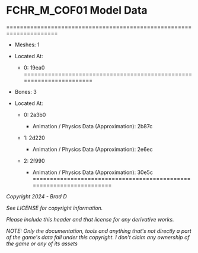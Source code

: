 # FCHR_M_COF01 Model Data
=====================================================================

* Meshes: 1

* Located At:

  * 0: 19ea0
=====================================================================

* Bones: 3

* Located At:

  * 0: 2a3b0

    * Animation / Physics Data (Approximation): 2b87c

  * 1: 2d220

    * Animation / Physics Data (Approximation): 2e6ec

  * 2: 2f990

    * Animation / Physics Data (Approximation): 30e5c
=====================================================================

*Copyright 2024 - Brad D*

*See LICENSE for copyright information.*

*Please include this header and that license for any derivative works.*

*NOTE: Only the documentation, tools and anything that's not directly a part of the game's data fall under this copyright. I don't claim any ownership of the game or any of its assets*
